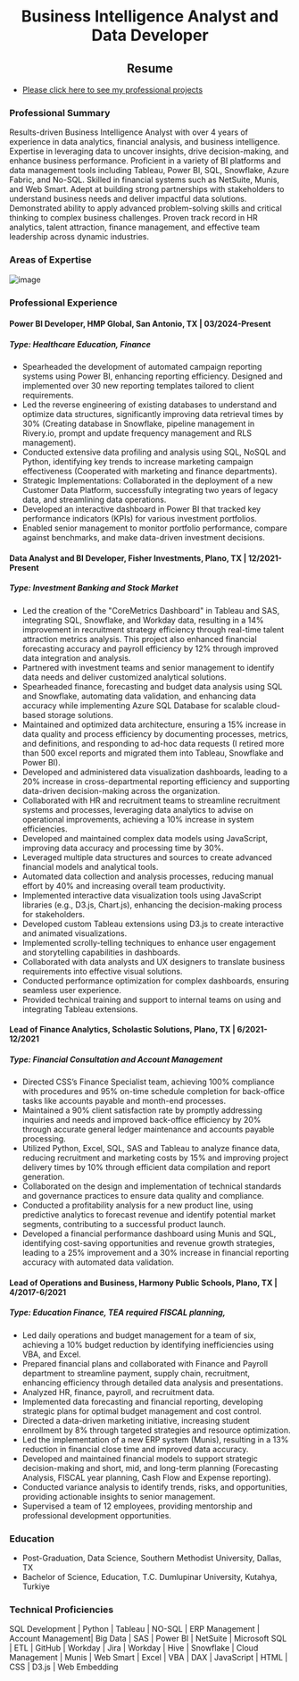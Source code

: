 # <center> Business Intelligence Analyst and Data Developer </center>

## <center> Resume </center>

* <a href="https://github.com/borisyalcin/projects"> Please click here to see my professional projects </a>

### Professional Summary

Results-driven Business Intelligence Analyst with over 4 years of experience in data analytics, financial analysis, and business intelligence. Expertise in leveraging data to uncover insights, drive decision-making, and enhance business performance. Proficient in a variety of BI platforms and data management tools including Tableau, Power BI, SQL, Snowflake, Azure Fabric, and No-SQL. Skilled in financial systems such as NetSuite, Munis, and Web Smart. Adept at building strong partnerships with stakeholders to understand business needs and deliver impactful data solutions. Demonstrated ability to apply advanced problem-solving skills and critical thinking to complex business challenges. Proven track record in HR analytics, talent attraction, finance management, and effective team leadership across dynamic industries.


### Areas of Expertise
![image](https://github.com/borisyalcin/barisyalcin/assets/155834534/6c5a54dc-41bc-40ff-9f77-c2e40e5c9b94)

### Professional Experience

#### Power BI Developer, HMP Global, San Antonio, TX | 03/2024-Present 
##### Type: Healthcare Education, Finance
*	Spearheaded the development of automated campaign reporting systems using Power BI, enhancing reporting efficiency. Designed and implemented over 30 new reporting templates tailored to client requirements.
*	Led the reverse engineering of existing databases to understand and optimize data structures, significantly improving data retrieval times by 30% (Creating database in Snowflake, pipeline management in Rivery.io, prompt and update frequency management and RLS management).
*	Conducted extensive data profiling and analysis using SQL, NoSQL and Python, identifying key trends to increase marketing campaign effectiveness (Cooperated with marketing and finance departments).
*	Strategic Implementations: Collaborated in the deployment of a new Customer Data Platform, successfully integrating two years of legacy data, and streamlining data operations.
*	Developed an interactive dashboard in Power BI that tracked key performance indicators (KPIs) for various investment portfolios.
*	Enabled senior management to monitor portfolio performance, compare against benchmarks, and make data-driven investment decisions.

#### Data Analyst and BI Developer, Fisher Investments, Plano, TX | 12/2021-Present
##### Type: Investment Banking and Stock Market
*	Led the creation of the "CoreMetrics Dashboard" in Tableau and SAS, integrating SQL, Snowflake, and Workday data, resulting in a 14% improvement in recruitment strategy efficiency through real-time talent attraction metrics analysis. This project also enhanced financial forecasting accuracy and payroll efficiency by 12% through improved data integration and analysis.
*	Partnered with investment teams and senior management to identify data needs and deliver customized analytical solutions.
* Spearheaded finance, forecasting and budget data analysis using SQL and Snowflake, automating data validation, and enhancing data accuracy while implementing Azure SQL Database for scalable cloud-based storage solutions.
*	Maintained and optimized data architecture, ensuring a 15% increase in data quality and process efficiency by documenting processes, metrics, and definitions, and responding to ad-hoc data requests (I retired more than 500 excel reports and migrated them into Tableau, Snowflake and Power BI).
*	Developed and administered data visualization dashboards, leading to a 20% increase in cross-departmental reporting efficiency and supporting data-driven decision-making across the organization.
*	Collaborated with HR and recruitment teams to streamline recruitment systems and processes, leveraging data analytics to advise on operational improvements, achieving a 10% increase in system efficiencies.
*	Developed and maintained complex data models using JavaScript, improving data accuracy and processing time by 30%.
*	Leveraged multiple data structures and sources to create advanced financial models and analytical tools.
*	Automated data collection and analysis processes, reducing manual effort by 40% and increasing overall team productivity.
*	Implemented interactive data visualization tools using JavaScript libraries (e.g., D3.js, Chart.js), enhancing the decision-making process for stakeholders.
*	Developed custom Tableau extensions using D3.js to create interactive and animated visualizations.
*	Implemented scrolly-telling techniques to enhance user engagement and storytelling capabilities in dashboards.
*	Collaborated with data analysts and UX designers to translate business requirements into effective visual solutions.
*	Conducted performance optimization for complex dashboards, ensuring seamless user experience.
*	Provided technical training and support to internal teams on using and integrating Tableau extensions.

#### Lead of Finance Analytics, Scholastic Solutions, Plano, TX | 6/2021-12/2021 
##### Type: Financial Consultation and Account Management
*	Directed CSS’s Finance Specialist team, achieving 100% compliance with procedures and 95% on-time schedule completion for back-office tasks like accounts payable and month-end processes.
*	Maintained a 90% client satisfaction rate by promptly addressing inquiries and needs and improved back-office efficiency by 20% through accurate general ledger maintenance and accounts payable processing.
*	Utilized Python, Excel, SQL, SAS and Tableau to analyze finance data, reducing recruitment and marketing costs by 15% and improving project delivery times by 10% through efficient data compilation and report generation.
*	Collaborated on the design and implementation of technical standards and governance practices to ensure data quality and compliance.
* Conducted a profitability analysis for a new product line, using predictive analytics to forecast revenue and identify potential market segments, contributing to a successful product launch.
*	Developed a financial performance dashboard using Munis and SQL, identifying cost-saving opportunities and revenue growth strategies, leading to a 25% improvement and a 30% increase in financial reporting accuracy with automated data validation.

#### Lead of Operations and Business, Harmony Public Schools, Plano, TX | 4/2017-6/2021 
##### Type: Education Finance, TEA required FISCAL planning, 
*	Led daily operations and budget management for a team of six, achieving a 10% budget reduction by identifying inefficiencies using VBA, and Excel. 
*	Prepared financial plans and collaborated with Finance and Payroll department to streamline payment, supply chain, recruitment, enhancing efficiency through detailed data analysis and presentations. 
*	Analyzed HR, finance, payroll, and recruitment data.
*	Implemented data forecasting and financial reporting, developing strategic plans for optimal budget management and cost control. 
*	Directed a data-driven marketing initiative, increasing student enrollment by 8% through targeted strategies and resource optimization. 
*	Led the implementation of a new ERP system (Munis), resulting in a 13% reduction in financial close time and improved data accuracy.
*	Developed and maintained financial models to support strategic decision-making and short, mid, and long-term planning (Forecasting Analysis, FISCAL year planning, Cash Flow and Expense reporting).
* Conducted variance analysis to identify trends, risks, and opportunities, providing actionable insights to senior management.
*	Supervised a team of 12 employees, providing mentorship and professional development opportunities.

### Education
* Post-Graduation, Data Science, Southern Methodist University, Dallas, TX
* Bachelor of Science, Education, T.C. Dumlupinar University, Kutahya, Turkiye

### Technical Proficiencies 
SQL Development | Python | Tableau | NO-SQL | ERP Management | Account Management| Big Data | SAS | Power BI | NetSuite | Microsoft SQL | ETL | GitHub | Workday | Jira | Workday | Hive | Snowflake | Cloud Management | Munis | Web Smart | Excel | VBA | DAX | JavaScript | HTML | CSS | D3.js | Web Embedding

